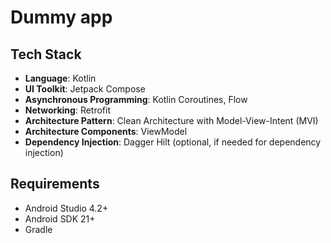 # Dummy app

## Tech Stack

- **Language**: Kotlin
- **UI Toolkit**: Jetpack Compose
- **Asynchronous Programming**: Kotlin Coroutines, Flow
- **Networking**: Retrofit
- **Architecture Pattern**: Clean Architecture with Model-View-Intent (MVI)
- **Architecture Components**: ViewModel
- **Dependency Injection**: Dagger Hilt (optional, if needed for dependency injection)

## Requirements

- Android Studio 4.2+
- Android SDK 21+
- Gradle
